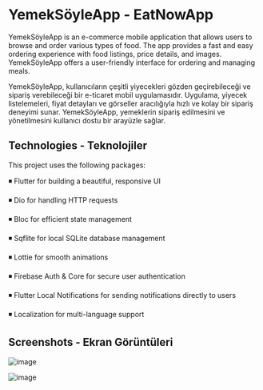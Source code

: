 # YemekSöyleApp - EatNowApp

YemekSöyleApp is an e-commerce mobile application that allows users to browse and order various types of food. The app provides a fast and easy ordering experience with food listings, price details, and images. YemekSöyleApp offers a user-friendly interface for ordering and managing meals.

YemekSöyleApp, kullanıcıların çeşitli yiyecekleri gözden geçirebileceği ve sipariş verebileceği bir e-ticaret mobil uygulamasıdır. Uygulama, yiyecek listelemeleri, fiyat detayları ve görseller aracılığıyla hızlı ve kolay bir sipariş deneyimi sunar. YemekSöyleApp, yemeklerin sipariş edilmesini ve yönetilmesini kullanıcı dostu bir arayüzle sağlar.

## Technologies - Teknolojiler
This project uses the following packages:

◾ Flutter for building a beautiful, responsive UI

◾ Dio for handling HTTP requests

◾ Bloc for efficient state management

◾ Sqflite for local SQLite database management

◾ Lottie for smooth animations

◾ Firebase Auth & Core for secure user authentication

◾ Flutter Local Notifications for sending notifications directly to users

◾ Localization for multi-language support



## Screenshots - Ekran Görüntüleri
![image](https://github.com/user-attachments/assets/3f7c4a2d-dd33-4e3c-bbf7-d99b387f2d1c)

![image](https://github.com/user-attachments/assets/0a98e817-28dd-42a6-878c-dd59a25d93fb)



